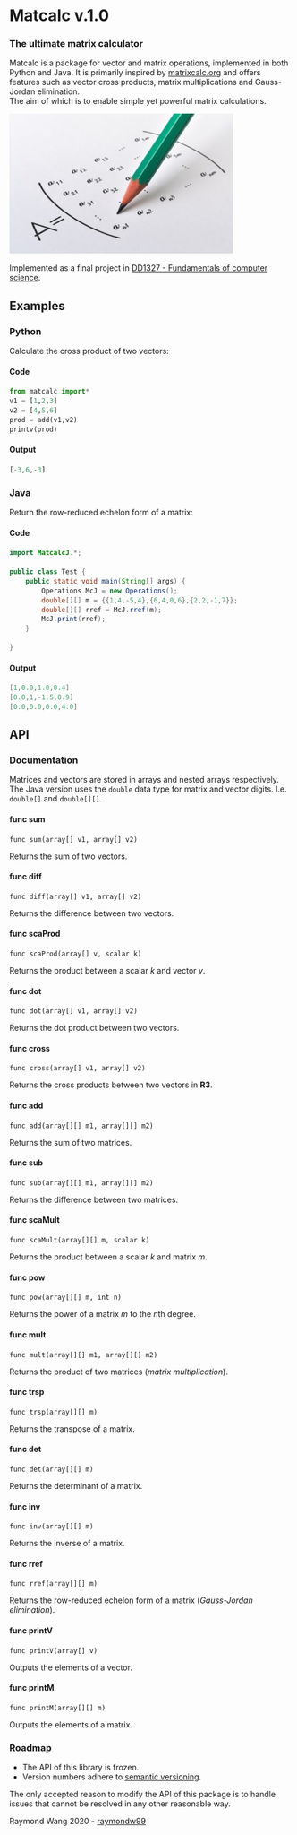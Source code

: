 # Matcalc v.1.0
### The ultimate matrix calculator 
Matcalc is a package for vector and matrix operations, implemented in both Python and Java. It is primarily inspired by [matrixcalc.org](https://matrixcalc.org/en/) and offers features such as vector cross products, matrix multiplications and Gauss-Jordan elimination. <br> The aim of which is to enable simple yet powerful matrix calculations.     
<p>
 <img width="400" height="250" src="https://github.com/raymondw99/Matcalc-v.1.0/blob/master/img.png">
</p>

Implemented as a final project in [DD1327 - Fundamentals of computer science](https://www.kth.se/social/course/DD1327/).

## Examples
### Python
Calculate the cross product of two vectors:
#### Code
```python
from matcalc import*
v1 = [1,2,3]
v2 = [4,5,6]
prod = add(v1,v2)
printv(prod)
```
#### Output
```python
[-3,6,-3]
```
### Java
Return the row-reduced echelon form of a matrix:
#### Code
```java
import MatcalcJ.*; 

public class Test {
    public static void main(String[] args) {
        Operations McJ = new Operations();
        double[][] m = {{1,4,-5,4},{6,4,0,6},{2,2,-1,7}};
        double[][] rref = McJ.rref(m);
        McJ.print(rref);
    }

}
```
#### Output
```java
[1,0.0,1.0,0.4]
[0.0,1,-1.5,0.9]
[0.0,0.0,0.0,4.0]
```

## API 
### Documentation 
Matrices and vectors are stored in arrays and nested arrays respectively. The Java version uses the `double` data type for matrix and vector digits. I.e.  `double[]` and `double[][]`. 

#### func sum
```
func sum(array[] v1, array[] v2) 
```
Returns the sum of two vectors.
#### func diff
```
func diff(array[] v1, array[] v2)
```
Returns the difference between two vectors.
#### func scaProd
```
func scaProd(array[] v, scalar k) 
```
Returns the product between a scalar *k* and vector *v*.
#### func dot
```
func dot(array[] v1, array[] v2) 
```
Returns the dot product between two vectors.
#### func cross
```
func cross(array[] v1, array[] v2) 
```
Returns the cross products between two vectors in **R3**.
#### func add
```
func add(array[][] m1, array[][] m2) 
```
Returns the sum of two matrices. 
#### func sub
```
func sub(array[][] m1, array[][] m2) 
```
Returns the difference between two matrices.
#### func scaMult
```
func scaMult(array[][] m, scalar k) 
```
Returns the product between a scalar *k* and matrix *m*.
#### func pow
```
func pow(array[][] m, int n) 
```
Returns the power of a matrix *m* to the *n*th degree.
#### func mult
```
func mult(array[][] m1, array[][] m2) 
```
Returns the product of two matrices (*matrix multiplication*).
#### func trsp
```
func trsp(array[][] m) 
```
Returns the transpose of a matrix. 
#### func det
```
func det(array[][] m) 
```
Returns the determinant of a matrix. 
#### func inv
```
func inv(array[][] m) 
```
Returns the inverse of a matrix. 
#### func rref
```
func rref(array[][] m) 
```
Returns the row-reduced echelon form of a matrix (*Gauss-Jordan elimination*). 
#### func printV
```
func printV(array[] v) 
```
Outputs the elements of a vector.
#### func printM
```
func printM(array[][] m) 
```
Outputs the elements of a matrix.
### Roadmap 
* The API of this library is frozen.
* Version numbers adhere to [semantic versioning](https://semver.org).

The only accepted reason to modify the API of this package is to handle issues that cannot be resolved in any other reasonable way.

Raymond Wang 2020 - [raymondw99](https://github.com/raymondw99)
  
